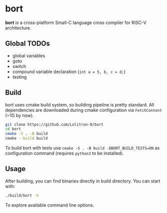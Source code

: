 # bort

**bort** is a cross-platform Small-C language cross compiler for RISC-V architecture.

## Global TODOs
- global variables
- goto
- switch
- compound variable declaration (`int a = 5, b, c = d;`)
- testing

## Build
bort uses cmake build system, so building pipeline is pretty standard. All dependencies are downloaded during cmake configuration via `FetchContent` (~1G by now).

```bash
git clone https://github.com/Lolitron-0/bort
cd bort
cmake -S . -B build
сmake --build build
```

To build bort with tests use `cmake -S . -B build -DBORT_BUILD_TESTS=ON` as configuration command (requires `python3` to be installed).

## Usage
After building, you can find binaries directly in build directory. You can start with:
```bash
./build/bort -h
```
To explore available command line options.
